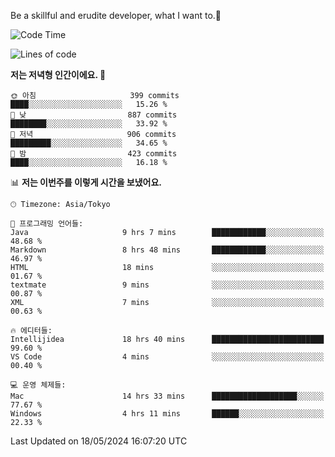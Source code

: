 Be a skillful and erudite developer, what I want to.👶

<!--START_SECTION:waka-->
![Code Time](http://img.shields.io/badge/Code%20Time-811%20hrs%2053%20mins-blue)

![Lines of code](https://img.shields.io/badge/%EC%A0%80%EB%8A%94%20%EC%97%AC%ED%83%9C%EA%B9%8C%EC%A7%80%20-1.7%20million%20%EC%A4%84%EC%9D%98%20%EC%BD%94%EB%93%9C%EB%A5%BC%20%EC%9E%91%EC%84%B1%ED%96%88%EC%96%B4%EC%9A%94.-blue)

**저는 저녁형 인간이에요. 🦉** 

```text
🌞 아침                     399 commits         ████░░░░░░░░░░░░░░░░░░░░░   15.26 % 
🌆 낮　                     887 commits         ████████░░░░░░░░░░░░░░░░░   33.92 % 
🌃 저녁                     906 commits         █████████░░░░░░░░░░░░░░░░   34.65 % 
🌙 밤　                     423 commits         ████░░░░░░░░░░░░░░░░░░░░░   16.18 % 
```


📊 **저는 이번주를 이렇게 시간을 보냈어요.** 

```text
🕑︎ Timezone: Asia/Tokyo

💬 프로그래밍 언어들: 
Java                     9 hrs 7 mins        ████████████░░░░░░░░░░░░░   48.68 % 
Markdown                 8 hrs 48 mins       ████████████░░░░░░░░░░░░░   46.97 % 
HTML                     18 mins             ░░░░░░░░░░░░░░░░░░░░░░░░░   01.67 % 
textmate                 9 mins              ░░░░░░░░░░░░░░░░░░░░░░░░░   00.87 % 
XML                      7 mins              ░░░░░░░░░░░░░░░░░░░░░░░░░   00.63 % 

🔥 에디터들: 
Intellijidea             18 hrs 40 mins      █████████████████████████   99.60 % 
VS Code                  4 mins              ░░░░░░░░░░░░░░░░░░░░░░░░░   00.40 % 

💻 운영 체제들: 
Mac                      14 hrs 33 mins      ███████████████████░░░░░░   77.67 % 
Windows                  4 hrs 11 mins       ██████░░░░░░░░░░░░░░░░░░░   22.33 % 
```


 Last Updated on 18/05/2024 16:07:20 UTC
<!--END_SECTION:waka-->
